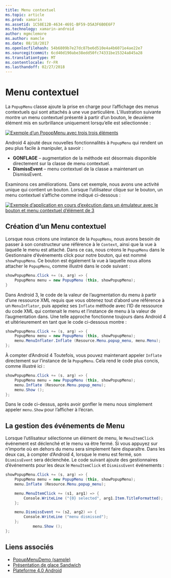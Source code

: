 ```yaml
---
title: Menu contextuel
ms.topic: article
ms.prod: xamarin
ms.assetid: 1C58E12B-4634-4691-BF59-D5A3F6B0E6F7
ms.technology: xamarin-android
author: mgmclemore
ms.author: mamcle
ms.date: 08/18/2017
ms.openlocfilehash: 54b6809b7e27dc87be6d510e4a4b6071e4ae22e7
ms.sourcegitcommit: 6cd40d190abe38edd50fc74331be15324a845a28
ms.translationtype: MT
ms.contentlocale: fr-FR
ms.lasthandoff: 02/27/2018
---
```

# <a name="popup-menu"></a>Menu contextuel

La `PopupMenu` classe ajoute la prise en charge pour l’affichage des menus contextuels qui sont attachés à une vue particulière. L’illustration suivante montre un menu contextuel présenté à partir d’un bouton, le deuxième élément mis en surbrillance uniquement lorsqu’elle est sélectionnée :

 [ ![Exemple d’un PopopMenu avec trois trois éléments](popup-menu-images/20-popupmenu.png)](popup-menu-images/20-popupmenu.png)

Android 4 ajouté deux nouvelles fonctionnalités à `PopupMenu` qui rendent un peu plus facile à manipuler, à savoir :

-   **GONFLAGE** &ndash; augmentation de la méthode est désormais disponible directement sur la classe de menu contextuel.
-   **DismissEvent** &ndash; menu contextuel de la classe a maintenant un DismissEvent.

Examinons ces améliorations. Dans cet exemple, nous avons une activité unique qui contient un bouton. Lorsque l’utilisateur clique sur le bouton, un menu contextuel s’affiche comme indiqué ci-dessous :

 [ ![Exemple d’application en cours d’exécution dans un émulateur avec le bouton et menu contextuel d’élément de 3](popup-menu-images/06-popupmenu.png)](popup-menu-images/06-popupmenu.png)

<a name="Creating_a_Popup_Menu" />

## <a name="creating-a-popup-menu"></a>Création d’un Menu contextuel

Lorsque nous créons une instance de la `PopupMenu`, nous avons besoin de passer à son constructeur une référence à le `Context`, ainsi que la vue à laquelle le menu est attaché. Dans ce cas, nous créons le `PopupMenu` dans le Gestionnaire d’événements click pour notre bouton, qui est nommé `showPopupMenu`.
Ce bouton est également la vue à laquelle nous allons attacher le `PopupMenu`, comme illustré dans le code suivant :

```csharp
showPopupMenu.Click += (s, arg) => {
    PopupMenu menu = new PopupMenu (this, showPopupMenu);
}
```

Dans Android 3, le code de la valeur de l’augmentation du menu à partir d’une ressource XML requis que vous obtenez tout d’abord une référence à un `MenuInflator`, puis appelez ses `Inflate` méthode avec l’ID de ressource du code XML qui contenait le menu et l’instance de menu à la valeur de l’augmentation dans. Une telle approche fonctionne toujours dans Android 4 et ultérieurement en tant que le code ci-dessous montre :

```csharp
showPopupMenu.Click += (s, arg) => {
    PopupMenu menu = new PopupMenu (this, showPopupMenu);
    menu.MenuInflater.Inflate (Resource.Menu.popup_menu, menu.Menu);
};
```

À compter d’Android 4 Toutefois, vous pouvez maintenant appeler `Inflate` directement sur l’instance de la `PopupMenu`. Cela rend le code plus concis, comme illustré ici :

```csharp
showPopupMenu.Click += (s, arg) => {
    PopupMenu menu = new PopupMenu (this, showPopupMenu);
    menu.Inflate (Resource.Menu.popup_menu);
    menu.Show ();
};
```

Dans le code ci-dessus, après avoir gonfler le menu nous simplement appeler `menu.Show` pour l’afficher à l’écran.

<a name="Handling_Menu_Events" />

## <a name="handling-menu-events"></a>La gestion des événements de Menu

Lorsque l’utilisateur sélectionne un élément de menu, le `MenuItemClick` événement est déclenché et le menu va être fermé. Si vous appuyez sur n’importe où en dehors du menu sera simplement faire disparaître. Dans les deux cas, à compter d’Android 4, lorsque le menu est fermé, son `DismissEvent` sera déclenchée. Le code suivant ajoute des gestionnaires d’événements pour les deux le `MenuItemClick` et `DismissEvent` événements :

```csharp
showPopupMenu.Click += (s, arg) => {
    PopupMenu menu = new PopupMenu (this, showPopupMenu);
    menu.Inflate (Resource.Menu.popup_menu);

    menu.MenuItemClick += (s1, arg1) => {
        Console.WriteLine ("{0} selected", arg1.Item.TitleFormatted);
    };

    menu.DismissEvent += (s2, arg2) => {
        Console.WriteLine ("menu dismissed");
    };
            menu.Show ();
};
```



## <a name="related-links"></a>Liens associés

- [PopupMenuDemo (sample)](https://developer.xamarin.com/samples/monodroid/PopupMenuDemo/)
- [Présentation de glace Sandwich](http://www.android.com/about/ice-cream-sandwich/)
- [Plateforme 4.0 Android](http://developer.android.com/sdk/android-4.0.html)
